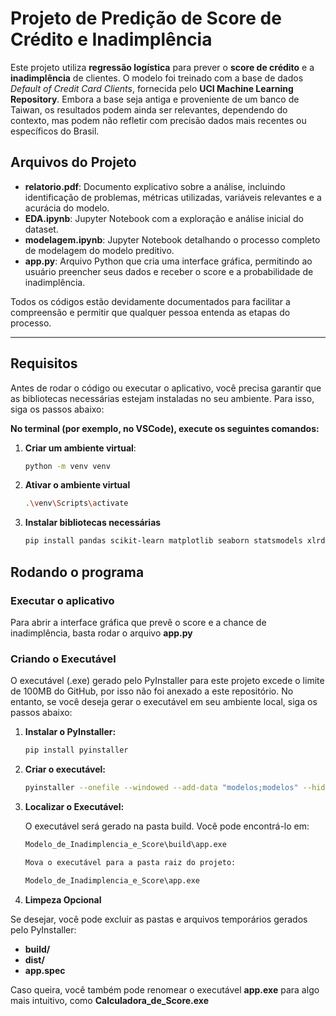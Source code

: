 # Projeto de Predição de Score de Crédito e Inadimplência

Este projeto utiliza **regressão logística** para prever o **score de crédito** e a **inadimplência** de clientes. O modelo foi treinado com a base de dados *Default of Credit Card Clients*, fornecida pelo **UCI Machine Learning Repository**. Embora a base seja antiga e proveniente de um banco de Taiwan, os resultados podem ainda ser relevantes, dependendo do contexto, mas podem não refletir com precisão dados mais recentes ou específicos do Brasil.

## Arquivos do Projeto

- **relatorio.pdf**: Documento explicativo sobre a análise, incluindo identificação de problemas, métricas utilizadas, variáveis relevantes e a acurácia do modelo.
- **EDA.ipynb**: Jupyter Notebook com a exploração e análise inicial do dataset.
- **modelagem.ipynb**: Jupyter Notebook detalhando o processo completo de modelagem do modelo preditivo.
- **app.py**: Arquivo Python que cria uma interface gráfica, permitindo ao usuário preencher seus dados e receber o score e a probabilidade de inadimplência.

Todos os códigos estão devidamente documentados para facilitar a compreensão e permitir que qualquer pessoa entenda as etapas do processo.

---

## Requisitos

Antes de rodar o código ou executar o aplicativo, você precisa garantir que as bibliotecas necessárias estejam instaladas no seu ambiente. Para isso, siga os passos abaixo:

**No terminal (por exemplo, no VSCode), execute os seguintes comandos:**

1. **Criar um ambiente virtual**:
   
   ```bash
   python -m venv venv

2. **Ativar o ambiente virtual**

   ```bash
   .\venv\Scripts\activate

3. **Instalar bibliotecas necessárias**

   ```bash
   pip install pandas scikit-learn matplotlib seaborn statsmodels xlrd

## Rodando o programa

### Executar o aplicativo

Para abrir a interface gráfica que prevê o score e a chance de inadimplência, basta rodar o arquivo **app.py**

### Criando o Executável

O executável (.exe) gerado pelo PyInstaller para este projeto excede o limite de 100MB do GitHub, por isso não foi anexado a este repositório. No entanto, se você deseja gerar o executável em seu ambiente local, siga os passos abaixo:

1. **Instalar o PyInstaller:**

   ```bash
   pip install pyinstaller

2. **Criar o executável:**

   ```bash
   pyinstaller --onefile --windowed --add-data "modelos;modelos" --hidden-import sklearn app.py

3. **Localizar o Executável:**

   O executável será gerado na pasta build. Você pode encontrá-lo em:

   ```bash
   Modelo_de_Inadimplencia_e_Score\build\app.exe

   Mova o executável para a pasta raiz do projeto:

   Modelo_de_Inadimplencia_e_Score\app.exe

4. **Limpeza Opcional**

Se desejar, você pode excluir as pastas e arquivos temporários gerados pelo PyInstaller:
- **build/**
- **dist/**
- **app.spec**

Caso queira, você também pode renomear o executável **app.exe** para algo mais intuitivo, como **Calculadora_de_Score.exe**
